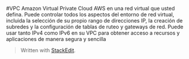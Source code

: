 
#VPC Amazon Virtual Private Cloud
AWS en una red virtual que usted defina. Puede controlar todos los aspectos del entorno de red virtual, incluida la selección de su propio rango de direcciones IP, la creación de subredes y la configuración de tablas de ruteo y gateways de red. Puede usar tanto IPv4 como IPv6 en su VPC para obtener acceso a recursos y aplicaciones de manera segura y sencilla
> Written with [StackEdit](https://stackedit.io/).
<!--stackedit_data:
eyJoaXN0b3J5IjpbOTQ5MTA1NDg5XX0=
-->